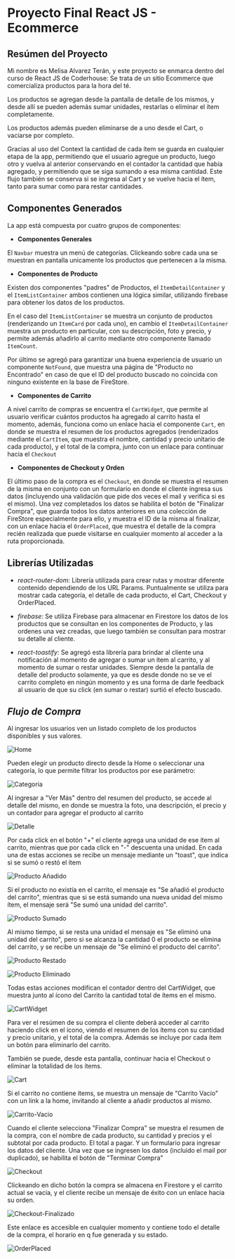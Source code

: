 # Proyecto Final React JS - Ecommerce

## Resúmen del Proyecto

Mi nombre es Melisa Alvarez Terán, y este proyecto se enmarca dentro del curso de React JS de Coderhouse: Se trata de un sitio Ecommerce que comercializa productos para la hora del 
té.

Los productos se agregan desde la pantalla de detalle de los mismos, y desde allí se pueden además sumar unidades, restarlas o eliminar el ítem completamente. 

Los productos además pueden eliminarse de a uno desde el Cart, o vaciarse por completo. 

Gracias al uso del Context la cantidad de cada ítem se guarda en cualquier etapa de la app, permitiendo que el usuario agregue un producto, luego otro y vuelva al anterior conservando en el contador la cantidad que había agregado, y permitiendo que se siga sumando a esa misma cantidad. Este flujo también se conserva si se ingresa al Cart y se vuelve hacia el ítem, tanto para sumar como para restar cantidades.

## Componentes Generados
La app está compuesta por cuatro grupos de componentes:

- **Componentes Generales**

El `Navbar` muestra un menú de categorías. Clickeando sobre cada una se muestran en pantalla unicamente los productos que pertenecen a la misma.

- **Componentes de Producto**

Existen dos componentes "padres" de Productos, el `ItemDetailContainer` y el `ItemListContainer` ambos contienen una lógica similar, utilizando firebase para obtener los datos de los productos.

En el caso del `ItemListContainer` se muestra un conjunto de productos (renderizando un `ItemCard` por cada uno), en cambio el `ItemDetailContainer` muestra un producto en particular, con su descripción, foto y precio, y permite además añadirlo al carrito mediante otro componente llamado `ItemCount`.

Por último se agregó para garantizar una buena experiencia de usuario un componente `NotFound`, que muestra una página de "Producto no Encontrado" en caso de que el ID del producto buscado no coincida con ninguno existente en la base de FireStore.

- **Componentes de Carrito**

A nivel carrito de compras se encuentra el `CartWidget`, que permite al usuario verificar cuántos productos ha agregado al carrito hasta el momento, además, funciona como un enlace hacia el componente `Cart`, en donde se muestra el resumen de los productos agregados (renderizados mediante el `CartItem`, que muestra el nombre, cantidad y precio unitario de cada producto), y el total de la compra, junto con un enlace para continuar hacia el `Checkout`

- **Componentes de Checkout y Orden**

El último paso de la compra es el `Checkout`, en donde se muestra el resumen de la misma en conjunto con un formulario en donde el cliente ingresa sus datos (incluyendo una validación que pide dos veces el mail y verifica si es el mismo). Una vez completados los datos se habilita el botón de "Finalizar Compra", que guarda todos los datos anteriores en una colección de FireStore especialmente para ello, y muestra el ID de la misma al finalizar, con un enlace hacia el `OrderPlaced`, que muestra el detalle de la compra recién realizada que puede visitarse en cualquier momento al acceder a la ruta proporcionada.
  
## Librerías Utilizadas

- *react-router-dom*:
Librería utilizada para crear rutas y mostrar diferente contenido dependiendo de los URL Params. Puntualmente se utiliza para mostrar cada categoría, el detalle de cada producto, el Cart, Checkout y OrderPlaced.

- *firebase*:
Se utiliza Firebase para almacenar en Firestore los datos de los productos que se consultan en los componentes de Producto, y las ordenes una vez creadas, que luego también se consultan para mostrar su detalle al cliente.

- *react-toastify*:
Se agregó esta librería para brindar al cliente una notificación al momento de agregar o sumar un ítem al carrito, y al momento de sumar o restar unidades. Siempre desde la pantalla de detalle del producto solamente, ya que es desde donde no se ve el carrito completo en ningún momento y es una forma de darle feedback al usuario de que su click (en sumar o restar) surtió el efecto buscado.

## _Flujo de Compra_

Al ingresar los usuarios ven un listado completo de los productos disponibles y sus valores.

![Home](./public/img/Home.png)

Pueden elegir un producto directo desde la Home o seleccionar una categoría, lo que permite filtrar los productos por ese parámetro:

![Categoria](./public/img/Categoria.png)

Al ingresar a "Ver Más" dentro del resumen del producto, se accede al detalle del mismo, en donde se muestra la foto, una descripción, el precio y un contador para agregar el producto al carrito

![Detalle](./public/img/Detalle.png)

Por cada click en el botón "+" el cliente agrega una unidad de ese ítem al carrito, mientras que por cada click en "-" descuenta una unidad. En cada una de estas acciones se recibe un mensaje mediante un "toast", que indica si se sumó o restó el ítem

![Producto Añadido](./public/img/Prod-Anadido.png)

Si el producto no existía en el carrito, el mensaje es "Se añadió el producto del carrito", mientras que si se está sumando una nueva unidad del mismo ítem, el mensaje será "Se sumó una unidad del carrito".

![Producto Sumado](./public/img/Prod-Sumado.png)

Al mismo tiempo, si se resta una unidad el mensaje es "Se eliminó una unidad del carrito", pero si se alcanza la cantidad 0 el producto se elimina del carrito, y se recibe un mensaje de "Se eliminó el producto del carrito".

![Producto Restado](./public/img/Prod-Restado.png)

![Producto Eliminado](./public/img/Prod-Eliminado.png)

Todas estas acciones modifican el contador dentro del CartWidget, que muestra junto al ícono del Carrito la cantidad total de ítems en el mismo.

![CartWidget](./public/img/CartWidget.png)

Para ver el resúmen de su compra el cliente deberá acceder al carrito haciendo click en el ícono, viendo el resumen de los ítems con su cantidad y precio unitario, y el total de la compra. Además se incluye por cada ítem un botón para eliminarlo del carrito.

También se puede, desde esta pantalla, continuar hacia el Checkout o eliminar la totalidad de los ítems.

![Cart](./public/img/Cart.png)

Si el carrito no contiene ítems, se muestra un mensaje de "Carrito Vacío" con un link a la home, invitando al cliente a añadir productos al mismo.

![Carrito-Vacio](./public/img/Carrito-Vacio.png)

Cuando el cliente selecciona "Finalizar Compra" se muestra el resumen de la compra, con el nombre de cada producto, su cantidad y precios y el subtotal por cada producto. El total a pagar. Y un formulario para ingresar los datos del cliente. Una vez que se ingresen los datos (incluido el mail por duplicado), se habilita el botón de "Terminar Compra"

![Checkout](./public/img/Checkout.png)

Clickeando en dicho botón la compra se almacena en Firestore y el carrito actual se vacía, y el cliente recibe un mensaje de éxito con un enlace hacia su orden.

![Checkout-Finalizado](./public/img/Checkout-Finalizado.png)

Este enlace es accesible en cualquier momento y contiene todo el detalle de la compra, el horario en q fue generada y su estado.

![OrderPlaced](./public/img/OrderPlaced.png)
